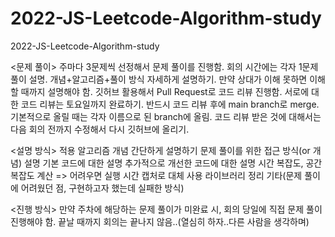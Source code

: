 # 2022-JS-Leetcode-Algorithm-study
2022-JS-Leetcode-Algorithm-study


<문제 풀이>
주마다 3문제씩 선정해서 문제 풀이를 진행함. 회의 시간에는 각자 1문제 풀이 설명.
개념+알고리즘+풀이 방식 자세하게 설명하기.
만약 상대가 이해 못하면 이해할 때까지 설명해야 함.
깃허브 활용해서 Pull Request로 코드 리뷰 진행함.
서로에 대한 코드 리뷰는 토요일까지 완료하기.
반드시 코드 리뷰 후에 main branch로 merge.
기본적으로 올릴 때는 각자 이름으로 된 branch에 올림.
코드 리뷰 받은 것에 대해서는 다음 회의 전까지 수정해서 다시 깃허브에 올리기.

<설명 방식>
적용 알고리즘 개념 간단하게 설명하기
문제 풀이를 위한 접근 방식(or 개념) 설명
기본 코드에 대한 설명
추가적으로 개선한 코드에 대한 설명
시간 복잡도, 공간 복잡도 계산 => 어려우면 실행 시간 캡처로 대체
사용 라이브러리 정리
기타(문제 풀이에 어려웠던 점, 구현하고자 했는데 실패한 방식)

<진행 방식>
만약 주차에 해당하는 문제 풀이가 미완료 시, 회의 당일에 직접 문제 풀이 진행해야 함.
끝날 때까지 회의는 끝나지 않음..(열심히 하자..다른 사람을 생각하며)
